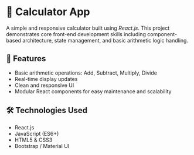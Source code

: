 # 🧮 Calculator App

A simple and responsive calculator built using *React.js*. This project demonstrates core front-end development skills including component-based architecture, state management, and basic arithmetic logic handling.

## 🚀 Features

- Basic arithmetic operations: Add, Subtract, Multiply, Divide
- Real-time display updates
- Clean and responsive UI
- Modular React components for easy maintenance and scalability

## 🛠️ Technologies Used

- React.js
- JavaScript (ES6+)
- HTML5 & CSS3
- Bootstrap / Material UI 

